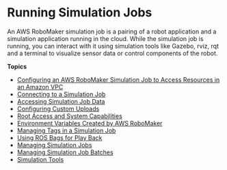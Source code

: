 # Running Simulation Jobs<a name="simulation"></a>

An AWS RoboMaker simulation job is a pairing of a robot application and a simulation application running in the cloud\. While the simulation job is running, you can interact with it using simulation tools like Gazebo, rviz, rqt and a terminal to visualize sensor data or control components of the robot\. 

**Topics**
+ [Configuring an AWS RoboMaker Simulation Job to Access Resources in an Amazon VPC](vpc.md)
+ [Connecting to a Simulation Job](simulation-job-remote-connectivity.md)
+ [Accessing Simulation Job Data](simulation-job-data.md)
+ [Configuring Custom Uploads](simulation-job-custom-upload-configuration.md)
+ [Root Access and System Capabilities](simulation-job-root-access.md)
+ [Environment Variables Created by AWS RoboMaker](simulation-job-envvars.md)
+ [Managing Tags in a Simulation Job](simulation-job-tags.md)
+ [Using ROS Bags for Play Back](simulation-job-playback-rosbags.md)
+ [Managing Simulation Jobs](managing-simulation-jobs.md)
+ [Managing Simulation Job Batches](simulation-job-batch.md)
+ [Simulation Tools](simulation-tools.md)